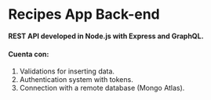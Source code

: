 # Recipes App Back-end

**REST API developed in Node.js with Express and GraphQL.**

#### Cuenta con:
1. Validations for inserting data.
2. Authentication system with tokens.
3. Connection with a remote database (Mongo Atlas).
